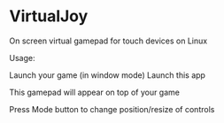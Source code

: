 # VirtualJoy
On screen virtual gamepad for touch devices on Linux

Usage:

Launch your game (in window mode)
Launch this app

This gamepad will appear on top of your game 


Press Mode button to change position/resize of controls
